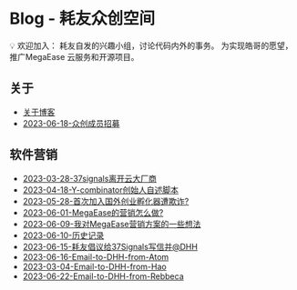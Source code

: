 # Blog - 耗友众创空间

<aside>
💡 欢迎加入：
耗友自发的兴趣小组，讨论代码内外的事务。
为实现皓哥的愿望，推广MegaEase 云服务和开源项目。
</aside>



## 关于

- [关于博客](./about.md)
- [2023-06-18-众创成员招募](./posts/2023-06-18.md)


## 软件营销
- [2023-03-28-37signals离开云大厂商](./posts/2023-03-28.md)
- [2023-04-18-Y-combinator创始人自述脚本](./posts/2023-04-18.md)
- [2023-05-28-首次加入国外创业孵化器遭欺诈?](./posts/2023-05-28.md)
- [2023-06-01-MegaEase的营销怎么做?](./posts/2023-06-01.md)
- [2023-06-09-我对MegaEase营销方案的一些想法](./posts/2023-06-09.md)
- [2023-06-10-历史记录](./posts/2023-06-10.md)
- [2023-06-15-耗友倡议给37Signals写信并@DHH](./posts/2023-06-15.md)
- [2023-06-16-Email-to-DHH-from-Atom](./posts/2023-06-16.md)
- [2023-03-04-Email-to-DHH-from-Hao](./posts/emailDhh/2023-03-04.md)
- [2023-06-22-Email-to-DHH-from-Rebbeca](./posts/2023-06-22.md)
